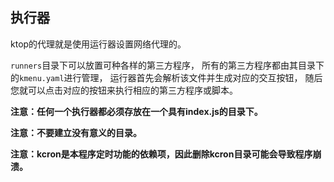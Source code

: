 ## 执行器

ktop的代理就是使用运行器设置网络代理的。

`runners`目录下可以放置可种各样的第三方程序，
所有的第三方程序都由其目录下的`kmenu.yaml`进行管理，
运行器首先会解析该文件并生成对应的交互按钮，
随后您就可以点击对应的按钮来执行相应的第三方程序或脚本。

**注意：任何一个执行器都必须存放在一个具有index.js的目录下。**

**注意：不要建立没有意义的目录。**

**注意：kcron是本程序定时功能的依赖项，因此删除kcron目录可能会导致程序崩溃。**
